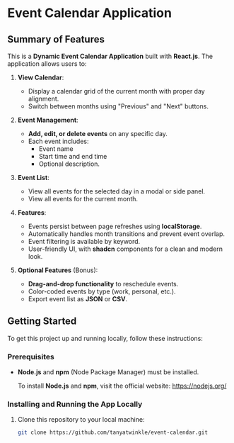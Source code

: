 # Event Calendar Application

## Summary of Features

This is a **Dynamic Event Calendar Application** built with **React.js**. The application allows users to:

1. **View Calendar**:
    - Display a calendar grid of the current month with proper day alignment.
    - Switch between months using "Previous" and "Next" buttons.

2. **Event Management**:
    - **Add, edit, or delete events** on any specific day.
    - Each event includes:
        - Event name
        - Start time and end time
        - Optional description.

3. **Event List**:
    - View all events for the selected day in a modal or side panel.
    - View all events for the current month.

4. **Features**:
    - Events persist between page refreshes using **localStorage**.
    - Automatically handles month transitions and prevent event overlap.
    - Event filtering is available by keyword.
    - User-friendly UI, with **shadcn** components for a clean and modern look.

5. **Optional Features** (Bonus):
    - **Drag-and-drop functionality** to reschedule events.
    - Color-coded events by type (work, personal, etc.).
    - Export event list as **JSON** or **CSV**.

## Getting Started

To get this project up and running locally, follow these instructions:

### Prerequisites

- **Node.js** and **npm** (Node Package Manager) must be installed.

   To install **Node.js** and **npm**, visit the official website: https://nodejs.org/

### Installing and Running the App Locally

1. Clone this repository to your local machine:
   ```bash
   git clone https://github.com/tanyatwinkle/event-calendar.git
